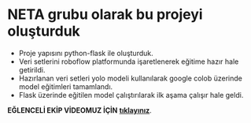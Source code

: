 #             NETA grubu olarak bu projeyi oluşturduk

- Proje yapısını python-flask ile oluşturduk.
- Veri setlerini roboflow platformunda işaretlenerek eğitime hazır hale getirildi.
- Hazırlanan veri setleri yolo modeli kullanılarak google colob üzerinde model eğitimleri tamamlandı.
- Flask üzerinde eğitilen model çalıştırılarak ilk aşama çalışır hale geldi.

**EĞLENCELİ EKİP VİDEOMUZ İÇİN** [**tıklayınız**](https://www.youtube.com/watch?v=4sDBfrwck4Q&ab_channel=NETA).
